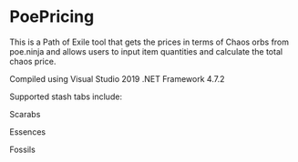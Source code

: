 # PoePricing

This is a Path of Exile tool that gets the prices in terms of Chaos orbs from poe.ninja and allows users to input item quantities and calculate the total chaos price.

Compiled using Visual Studio 2019 .NET Framework 4.7.2

Supported stash tabs include:

Scarabs

Essences

Fossils
